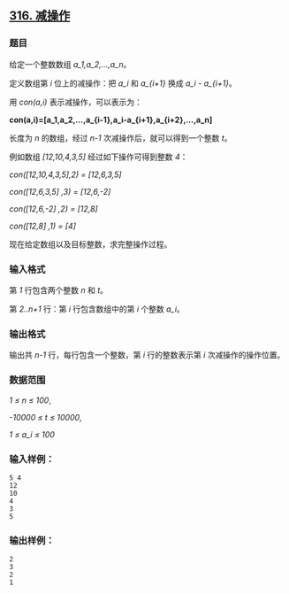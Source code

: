 ## [316. 减操作](https://www.acwing.com/problem/content/318/)

### 题目

给定一个整数数组 *a_1,a_2,…,a_n*。

定义数组第 *i* 位上的减操作：把 *a_i* 和 *a_{i+1}* 换成 *a_i - a_{i+1}*。

用 *con(a,i)* 表示减操作，可以表示为：

**con(a,i)=[a_1,a_2,…,a_{i-1},a_i-a_{i+1},a_{i+2},…,a_n]**

长度为 *n* 的数组，经过 *n-1* 次减操作后，就可以得到一个整数 *t*。

例如数组 *[12,10,4,3,5]* 经过如下操作可得到整数 *4*：

*con([12,10,4,3,5],2) = [12,6,3,5]*

*con([12,6,3,5] ,3) = [12,6,-2]*

*con([12,6,-2] ,2) = [12,8]*

*con([12,8] ,1) = [4]*

现在给定数组以及目标整数，求完整操作过程。

### 输入格式

第 *1* 行包含两个整数 *n* 和 *t*。

第 *2..n+1* 行：第 *i* 行包含数组中的第 *i* 个整数 *a_i*。

### 输出格式

输出共 *n-1* 行，每行包含一个整数，第 *i* 行的整数表示第 *i* 次减操作的操作位置。

### 数据范围

*1 ≤ n ≤ 100*,

*-10000 ≤ t ≤ 10000*,

*1 ≤ a_i ≤ 100*

### 输入样例：

```
5 4
12
10
4
3
5
```

### 输出样例：

```
2
3
2
1
```
